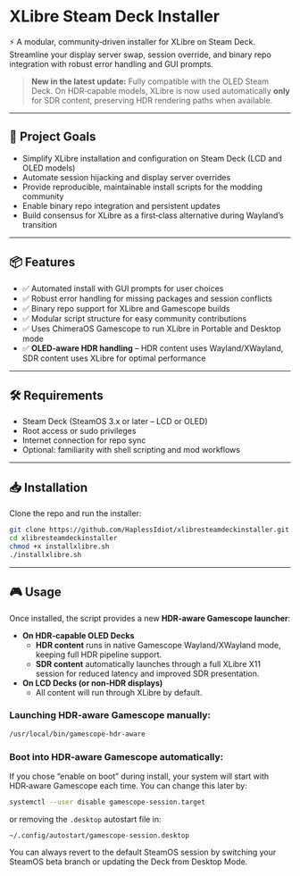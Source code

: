 # XLibre Steam Deck Installer

⚡ A modular, community‑driven installer for XLibre on Steam Deck.  
Streamline your display server swap, session override, and binary repo integration with robust error handling and GUI prompts.

> **New in the latest update:** Fully compatible with the OLED Steam Deck. On HDR‑capable models, XLibre is now used automatically **only** for SDR content, preserving HDR rendering paths when available.

---

## 🚀 Project Goals

- Simplify XLibre installation and configuration on Steam Deck (LCD and OLED models)
- Automate session hijacking and display server overrides
- Provide reproducible, maintainable install scripts for the modding community
- Enable binary repo integration and persistent updates
- Build consensus for XLibre as a first‑class alternative during Wayland’s transition

---

## 📦 Features

- ✅ Automated install with GUI prompts for user choices  
- ✅ Robust error handling for missing packages and session conflicts  
- ✅ Binary repo support for XLibre and Gamescope builds
- ✅ Modular script structure for easy community contributions  
- ✅ Uses ChimeraOS Gamescope to run XLibre in Portable and Desktop mode  
- ✅ **OLED‑aware HDR handling** – HDR content uses Wayland/XWayland, SDR content uses XLibre for optimal performance  

---

## 🛠 Requirements

- Steam Deck (SteamOS 3.x or later – LCD or OLED)  
- Root access or sudo privileges  
- Internet connection for repo sync  
- Optional: familiarity with shell scripting and mod workflows  

---

## 📥 Installation

Clone the repo and run the installer:

```bash
git clone https://github.com/HaplessIdiot/xlibresteamdeckinstaller.git
cd xlibresteamdeckinstaller
chmod +x installxlibre.sh
./installxlibre.sh
```

---

## 🎮 Usage

Once installed, the script provides a new **HDR‑aware Gamescope launcher**:

- **On HDR‑capable OLED Decks**  
  - **HDR content** runs in native Gamescope Wayland/XWayland mode, keeping full HDR pipeline support.  
  - **SDR content** automatically launches through a full XLibre X11 session for reduced latency and improved SDR presentation.
- **On LCD Decks (or non‑HDR displays)**  
  - All content will run through XLibre by default.

### Launching HDR‑aware Gamescope manually:
```bash
/usr/local/bin/gamescope-hdr-aware
```

### Boot into HDR‑aware Gamescope automatically:
If you chose “enable on boot” during install, your system will start with HDR‑aware Gamescope each time. You can change this later by:
```bash
systemctl --user disable gamescope-session.target
```
or removing the `.desktop` autostart file in:
```
~/.config/autostart/gamescope-session.desktop
```

You can always revert to the default SteamOS session by switching your SteamOS beta branch or updating the Deck from Desktop Mode.
